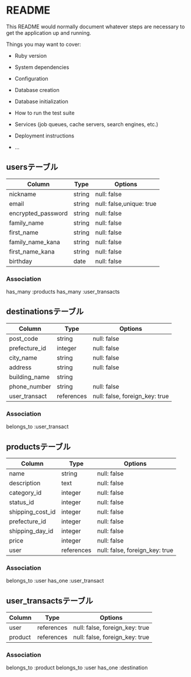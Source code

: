 # README

This README would normally document whatever steps are necessary to get the
application up and running.

Things you may want to cover:

* Ruby version

* System dependencies

* Configuration

* Database creation

* Database initialization

* How to run the test suite

* Services (job queues, cache servers, search engines, etc.)

* Deployment instructions

* ...
## usersテーブル

| Column               | Type       | Options                        |
| -------              | ---------- | ------------------------------ |
| nickname             | string     | null: false               |
| email                | string     | null: false,unique: true  |
| encrypted_password   | string     | null: false               |  
| family_name          | string     | null: false               |           
| first_name           | string     | null: false               |
| family_name_kana     | string     | null: false               |
| first_name_kana      | string     | null: false               |
| birthday             | date       | null: false               |

### Association
has_many :products
has_many :user_transacts

## destinationsテーブル

| Column  | Type       | Options                                |
| ------- | ---------- | ------------------------------         |
| post_code            | string     | null: false               |
| prefecture_id        | integer    | null: false               |              
| city_name            | string     | null: false               |
| address              | string     | null: false               |
| building_name        | string     |                           |
| phone_number         | string     | null: false               |
| user_transact        | references | null: false, foreign_key: true|
### Association
belongs_to :user_transact


## productsテーブル

| Column  | Type          | Options                                 |
| ------- | ----------    | ------------------------------          |
| name                    | string      | null: false                   |           
| description             | text        | null: false                   |
| category_id             | integer     | null: false                   |           
| status_id               | integer     | null: false                   |
| shipping_cost_id        | integer     | null: false                   |
| prefecture_id           | integer     | null: false                   |
| shipping_day_id         | integer     | null: false                   |
| price                   | integer     | null: false                   |
| user                    | references  | null: false, foreign_key: true|

### Association
belongs_to :user
has_one :user_transact


## user_transactsテーブル

| Column              | Type       | Options                        |
| -------             | ---------- | ------------------------------ |
| user                | references | null: false, foreign_key: true|
| product             | references | null: false, foreign_key: true|              

### Association
belongs_to :product
belongs_to :user
has_one :destination